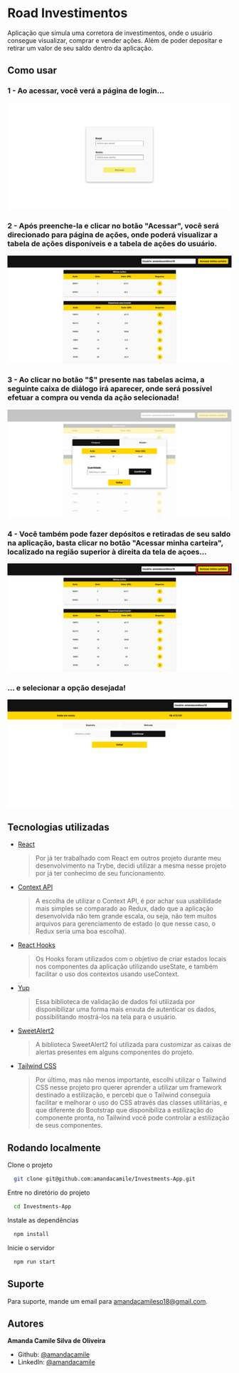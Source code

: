 # Road Investimentos

Aplicação que simula uma corretora de investimentos, onde o usuário consegue visualizar, comprar e vender ações. Além de poder depositar e retirar um valor de seu saldo dentro da aplicação.

##  Como usar

###  1 - Ao acessar, você verá a página de login...

![ Imagem da tela de Login ](https://github.com/amandacamile/Investments-App/blob/main/readme-images/tela-de-login.png)


###  2 - Após preenche-la e clicar no botão "Acessar", você será direcionado para página de ações, onde poderá visualizar a tabela de ações disponíveis e a tabela de ações do usuário.

![ Imagem da tela de ações ](https://github.com/amandacamile/Investments-App/blob/main/readme-images/tela-de-acoes.png)


###  3 - Ao clicar no botão "$" presente nas tabelas acima, a seguinte caixa de diálogo irá aparecer, onde será possível efetuar a compra ou venda da ação selecionada!

![ Imagem da tela de compra e venda ](https://github.com/amandacamile/Investments-App/blob/main/readme-images/tela-de-compra-e-venda.png)


###  4 - Você também pode fazer depósitos e retiradas de seu saldo na aplicação, basta clicar no botão "Acessar minha carteira", localizado na região superior à direita da tela de açoes...

![ Imagem com instrução de qual botão clicar ](https://github.com/amandacamile/Investments-App/blob/main/readme-images/instrucao-botao-carteira.png)
### ... e selecionar a opção desejada!
![ Imagem da tela de depósito e retirada (carteira) ](https://github.com/amandacamile/Investments-App/blob/main/readme-images/tela-de-carteira.png)


## Tecnologias utilizadas
- [React](https://reactjs.org/)
    >Por já ter trabalhado com React em outros projeto durante meu desenvolvimento na Trybe, decidi utilizar a mesma nesse projeto por já ter conhecimo de seu funcionamento.
- [Context API](https://pt-br.reactjs.org/docs/context.html)
    >A escolha de utilizar o Context API, é por achar sua usabilidade mais simples se comparado ao Redux, dado que a aplicação desenvolvida não tem grande escala, ou seja, não tem muitos arquivos para gerenciamento de estado (o que nesse caso, o Redux seria uma boa escolha).
- [React Hooks](https://pt-br.reactjs.org/docs/hooks-intro.html)
    >Os Hooks foram utilizados com o objetivo de criar estados locais nos componentes da aplicação utilizando useState, e também facilitar o uso dos contextos usando useContext.
- [Yup](https://www.npmjs.com/package/yup)
    >Essa biblioteca de validação de dados foi utilizada por disponibilizar uma forma mais enxuta de autenticar os dados, possibilitando mostrá-los na tela para o usuário. 
- [SweetAlert2](https://sweetalert2.github.io/)
    >A biblioteca SweetAlert2 foi utilizada para customizar as caixas de alertas presentes em alguns componentes do projeto.
- [Tailwind CSS](https://tailwindcss.com/docs/installation)
    >Por último, mas não menos importante, escolhi utilizar o Tailwind CSS nesse projeto pro querer aprender a utilizar um framework destinado a estilização, e percebi que o Tailwind conseguia facilitar e melhorar o uso do CSS através das classes utilitárias, e que diferente do Bootstrap que disponibiliza a estilização do componente pronta, no Tailwind você pode controlar a estilização de seus componentes.
    

## Rodando localmente

Clone o projeto

```bash
  git clone git@github.com:amandacamile/Investments-App.git
```

Entre no diretório do projeto

```bash
  cd Investments-App
```

Instale as dependências

```bash
  npm install
```

Inicie o servidor

```bash
  npm run start
```


## Suporte

Para suporte, mande um email para amandacamileso18@gmail.com.


## Autores

**Amanda Camile Silva de Oliveira**
- Github: [@amandacamile](https://www.github.com/amandacamile)
- LinkedIn: [@amandacamile](https://www.linkedin.com/in/amandacamile/)
